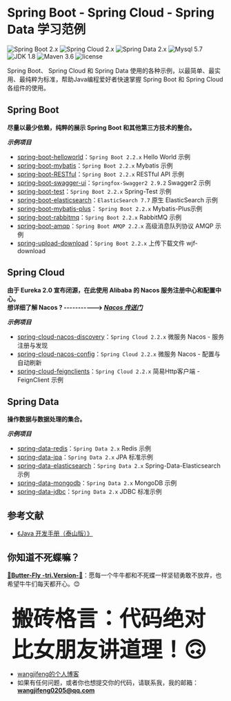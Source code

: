 # Spring Boot - Spring Cloud - Spring Data 学习范例

![Spring Boot 2.x](https://img.shields.io/badge/Spring%20Boot-2.x-brightgreen.svg)
![Spring Cloud 2.x](https://img.shields.io/badge/Spring%20Cloud-2.x-orangered.svg)
![Spring Data 2.x](https://img.shields.io/badge/Spring%20Data-2.x-orange.svg)
![Mysql 5.7](https://img.shields.io/badge/Mysql-5.7.30-blue.svg)
![JDK 1.8](https://img.shields.io/badge/JDK-1.8-brightgreen.svg)
![Maven 3.6](https://img.shields.io/badge/Maven-3.6.3-yellowgreen.svg)
![license](https://img.shields.io/badge/License-Apache--2.0-blue.svg)

Spring Boot、 Spring Cloud 和 Spring Data 使用的各种示例，以最简单、最实用、最纯粹为标准，帮助Java编程爱好者快速掌握 Spring Boot 和 Spring Cloud 各组件的使用。

## Spring Boot
**尽量以最少依赖，纯粹的展示 Spring Boot 和其他第三方技术的整合。**

***示例项目***
- [spring-boot-helloworld](https://github.com/wangjifeng0205/Spring-Family-Examples/tree/master/Spring-Boot/spring-boot-helloworld)：`Spring Boot 2.2.x`  Hello World 示例
- [spring-boot-mybatis](https://github.com/wangjifeng0205/Spring-Family-Examples/tree/master/Spring-Boot/spring-boot-mybatis)：`Spring Boot 2.2.x`  Mybatis 示例
- [spring-boot-RESTful](https://github.com/wangjifeng0205/Spring-Family-Examples/tree/master/Spring-Boot/spring-boot-RESTful)：`Spring Boot 2.2.x`  RESTful API 示例
- [spring-boot-swagger-ui](https://github.com/wangjifeng0205/Spring-Family-Examples/tree/master/Spring-Boot/spring-boot-swagger-ui)：`Springfox-Swagger2 2.9.2` Swagger2 示例
- [spring-boot-test](https://github.com/wangjifeng0205/Spring-Family-Examples/tree/master/Spring-Boot/spring-boot-test)：`Spring Boot 2.2.x` Spring-Test 示例
- [spring-boot-elasticsearch](https://github.com/wangjifeng0205/Spring-Family-Examples/tree/master/Spring-Boot/spring-boot-elasticsearch)：`ElasticSearch 7.7` 原生 ElasticSearch 示例
- [spring-boot-mybatis-plus](https://github.com/wangjifeng0205/Spring-Family-Examples/tree/master/Spring-Boot/spring-boot-mybatis-plus)： `Spring Boot 2.2.x` Mybatis-Plus示例
- [spring-boot-rabbitmq](https://github.com/wangjifeng0205/Spring-Family-Examples/tree/master/Spring-Boot/spring-boot-rabbitmq)：`Spring Boot 2.2.x` RabbitMQ 示例
- [spring-boot-amqp](https://github.com/wangjifeng0205/Spring-Family-Examples/tree/master/Spring-Boot/spring-boot-amqp)：`Spring Boot AMQP 2.2.x` 高级消息队列协议 AMQP 示例
- [spring-upload-download](https://github.com/wangjifeng0205/Spring-Family-Examples/tree/master/Spring-Boot/spring-upload-download)：`Spring Boot 2.2.x` 上传下载文件 wjf-download

## Spring Cloud
**由于 Eureka 2.0 宣布闭源，在此使用 Alibaba 的 Nacos 服务注册中心和配置中心。** </br>
**想详细了解 Nacos ? -----------> [*Nacos 传送门*](https://nacos.io)**

***示例项目***
- [spring-cloud-nacos-discovery](https://github.com/wangjifeng0205/Spring-Family-Examples/tree/master/Spring-Cloud/spring-cloud-nacos-discovery)：`Spring Cloud 2.2.x` 微服务 Nacos - 服务注册与发现
- [spring-cloud-nacos-config](https://github.com/wangjifeng0205/Spring-Family-Examples/tree/master/Spring-Cloud/spring-cloud-nacos-config)：`Spring Cloud 2.2.x` 微服务 Nacos - 配置与自动刷新
- [spring-cloud-feignclients](https://github.com/wangjifeng0205/Spring-Family-Examples/tree/master/Spring-Cloud/spring-cloud-feignclients)：`Spring Cloud 2.2.x` 简易Http客户端 - FeignClient 示例

## Spring Data
**操作数据与数据处理的集合。**

***示例项目***
- [spring-data-redis](https://github.com/wangjifeng0205/Spring-Family-Examples/tree/master/Spring-Data/spring-data-redis)：`Spring Data 2.x` Redis 示例
- [spring-data-jpa](https://github.com/wangjifeng0205/Spring-Family-Examples/tree/master/Spring-Data/spring-data-jpa)：`Spring Data 2.x` JPA 标准示例
- [spring-data-elasticsearch](https://github.com/wangjifeng0205/Spring-Family-Examples/tree/master/Spring-Data/spring-data-elasticsearch)：`Spring Data 2.x` Spring-Data-Elasticsearch 示例
- [spring-data-mongodb](https://github.com/wangjifeng0205/Spring-Family-Examples/tree/master/Spring-Data/spring-data-mongodb)：`Spring Data 2.x` MongoDB 示例
- [spring-data-jdbc](https://github.com/wangjifeng0205/Spring-Family-Examples/tree/master/Spring-Data/spring-data-jdbc)：`Spring Data 2.x` JDBC 标准示例

## 参考文献
- [《Java 开发手册（泰山版）》](https://developer.aliyun.com/topic/download?id=12)

## 你知道不死蝶嘛？
[**📀Butter-Fly -tri.Version-🎸**](https://music.163.com/#/song?id=37095476)：愿每一个牛牛都和不死蝶一样坚韧勇敢不放弃，也希望牛牛们每天都开心。😊 </br>
  &nbsp;&nbsp;&nbsp;&nbsp;**<div style="margin-left: 10px; font-size: 50px;">搬砖格言：代码绝对比女朋友讲道理！🙃</div>**
- [wangjifeng的个人博客](http://wangjifeng.net/)
- 如果有任何问题，或者你也想提交你的代码，请联系我，我的邮箱：**wangjifeng0205@qq.com**
